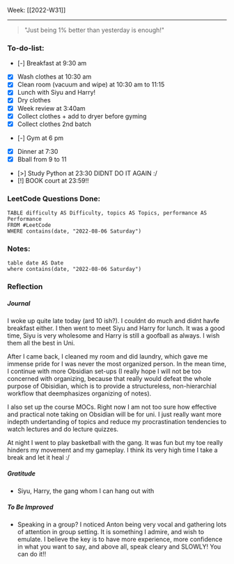 Week: [[2022-W31]]
- - -
> "Just being 1% better than yesterday is enough!"

### To-do-list:
- [-] Breakfast at 9:30 am
- [x] Wash clothes at 10:30 am
- [x] Clean room (vacuum and wipe) at 10:30 am to 11:15
- [x] Lunch with Siyu and Harry!
- [x] Dry clothes
- [x] Week review at 3:40am
- [x] Collect clothes + add to dryer before gyming 
- [x] Collect clothes 2nd batch
- [-] Gym at 6 pm
- [x] Dinner at 7:30
- [x] Bball from 9 to 11
- [>] Study Python at 23:30 DIDNT DO IT AGAIN :/
- [!] BOOK court at 23:59!!

### LeetCode Questions Done:
```dataview
TABLE difficulty AS Difficulty, topics AS Topics, performance AS Performance
FROM #LeetCode 
WHERE contains(date, "2022-08-06 Saturday") 
```

### Notes:
```dataview
table date AS Date
where contains(date, "2022-08-06 Saturday")
```

### Reflection
##### Journal
I woke up quite late today (ard 10 ish?). I couldnt do much and didnt havfe breakfast either. I then went to meet Siyu and Harry for lunch. It was a good time, Siyu is very wholesome and Harry is still a goofball as always. I wish them all the best in Uni. 

After I came back, I cleaned my room and did laundry, which gave me immense pride for I was never the most organized person. In the mean time, I continue with more Obsidian set-ups (I really hope I will not be too concerned with organizing, because that really would defeat the whole purpose of Obisidian, which is to provide a structureless, non-hierarchial workflow that deemphasizes organizing of notes). 

I also set up the course MOCs. Right now I am not too sure how effective and practical note taking on Obsidian will be for uni. I just really want more indepth undertanding of topics and reduce my procrastination tendencies to watch lectures and do lecture quizzes. 

At night I went to play basketball with the gang. It was fun but my toe really hinders my movement and my gameplay. I think its very high time I take a break and let it heal :/

##### Gratitude
- Siyu, Harry, the gang whom I can hang out with

##### To Be Improved
- Speaking in a group? I noticed Anton being very vocal and gathering lots of attention in group setting. It is something I admire, and wish to emulate. I believe the key is to have more experience, more confidence in what you want to say, and above all, speak cleary and SLOWLY! You can do it!!